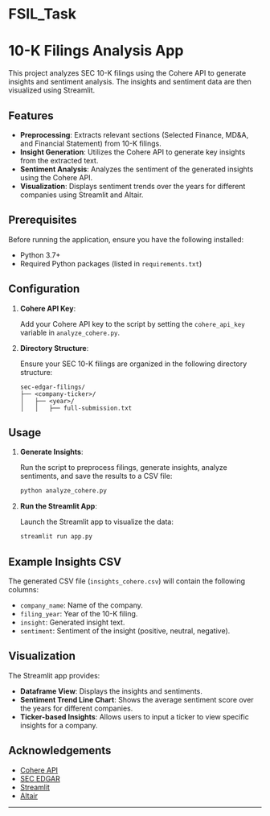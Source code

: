 # FSIL_Task

# 10-K Filings Analysis App

This project analyzes SEC 10-K filings using the Cohere API to generate insights and sentiment analysis. The insights and sentiment data are then visualized using Streamlit.

## Features

- **Preprocessing**: Extracts relevant sections (Selected Finance, MD&A, and Financial Statement) from 10-K filings.
- **Insight Generation**: Utilizes the Cohere API to generate key insights from the extracted text.
- **Sentiment Analysis**: Analyzes the sentiment of the generated insights using the Cohere API.
- **Visualization**: Displays sentiment trends over the years for different companies using Streamlit and Altair.

## Prerequisites

Before running the application, ensure you have the following installed:

- Python 3.7+
- Required Python packages (listed in `requirements.txt`)

## Configuration

1. **Cohere API Key**:
   
   Add your Cohere API key to the script by setting the `cohere_api_key` variable in `analyze_cohere.py`.

2. **Directory Structure**:

   Ensure your SEC 10-K filings are organized in the following directory structure:

    ```
    sec-edgar-filings/
    ├── <company-ticker>/
    │   ├── <year>/
    │   │   ├── full-submission.txt
    ```

## Usage

1. **Generate Insights**:

   Run the script to preprocess filings, generate insights, analyze sentiments, and save the results to a CSV file:

    ```bash
    python analyze_cohere.py
    ```

2. **Run the Streamlit App**:

   Launch the Streamlit app to visualize the data:

    ```bash
    streamlit run app.py
    ```

## Example Insights CSV

The generated CSV file (`insights_cohere.csv`) will contain the following columns:

- `company_name`: Name of the company.
- `filing_year`: Year of the 10-K filing.
- `insight`: Generated insight text.
- `sentiment`: Sentiment of the insight (positive, neutral, negative).

## Visualization

The Streamlit app provides:

- **Dataframe View**: Displays the insights and sentiments.
- **Sentiment Trend Line Chart**: Shows the average sentiment score over the years for different companies.
- **Ticker-based Insights**: Allows users to input a ticker to view specific insights for a company.


## Acknowledgements

- [Cohere API](https://cohere.ai/)
- [SEC EDGAR](https://www.sec.gov/edgar.shtml)
- [Streamlit](https://streamlit.io/)
- [Altair](https://altair-viz.github.io/)

---
